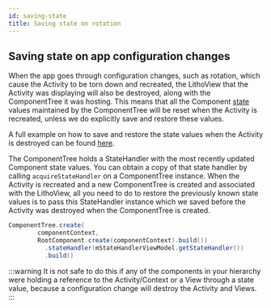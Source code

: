 ```yaml
---
id: saving-state
title: Saving state on rotation
---
```


## Saving state on app configuration changes
When the app goes through configuration changes, such as rotation, which cause the Activity to be torn down and recreated, the LithoView that the Activity was displaying will also be destroyed, along with the ComponentTree it was hosting.
This means that all the Component [state](/docs/codegen/state-for-specs) values maintained by the ComponentTree will be reset when the Activity is recreated, unless we do explicitly save and restore these values.

A full example on how to save and restore the state values when the Activity is destroyed can be found [here](https://github.com/facebook/litho/tree/master/codelabs/save-state-rotation).

The ComponentTree holds a StateHandler with the most recently updated Component state values.
You can obtain a copy of that state handler by calling `acquireStateHandler` on a ComponentTree instance.
When the Activity is recreated and a new ComponentTree is created and associated with the LithoView, all you need to do to restore the previously known state values is to pass this StateHandler instance which we saved before the Activity was destroyed when the ComponentTree is created.
```java
ComponentTree.create(
        componentContext,
        RootComponent.create(componentContext).build())
          .stateHandler(mStateHandlerViewModel.getStateHandler())
          .build()
```

:::warning
It is not safe to do this if any of the components in your hierarchy were holding a reference to the Activity/Context or a View through a state value, because a configuration change will destroy the Activity and Views.
:::
